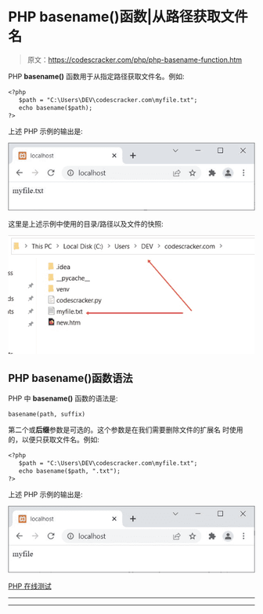 # PHP basename()函数|从路径获取文件名

> 原文：<https://codescracker.com/php/php-basename-function.htm>

PHP **basename()** 函数用于从指定路径获取文件名。例如:

```
<?php
   $path = "C:\Users\DEV\codescracker.com\myfile.txt";
   echo basename($path);
?>
```

上述 PHP 示例的输出是:

![php basename function](img/8c0625c5a8896ca6f770dbf4e32391d9.png)

这里是上述示例中使用的目录/路径以及文件的快照:

![php basename function example](img/b492ada0a5bfcc6438f4a15d8ec8c722.png)

## PHP basename()函数语法

PHP 中 **basename()** 函数的语法是:

```
basename(path, suffix)
```

第二个或**后缀**参数是可选的。这个参数是在我们需要删除文件的扩展名 时使用的，以便只获取文件名。例如:

```
<?php
   $path = "C:\Users\DEV\codescracker.com\myfile.txt";
   echo basename($path, ".txt");
?>
```

上述 PHP 示例的输出是:

![basename function php](img/1f9a8b460fd2c400bbc5c02a6aa248b3.png)

[PHP 在线测试](/exam/showtest.php?subid=8)

* * *

* * *